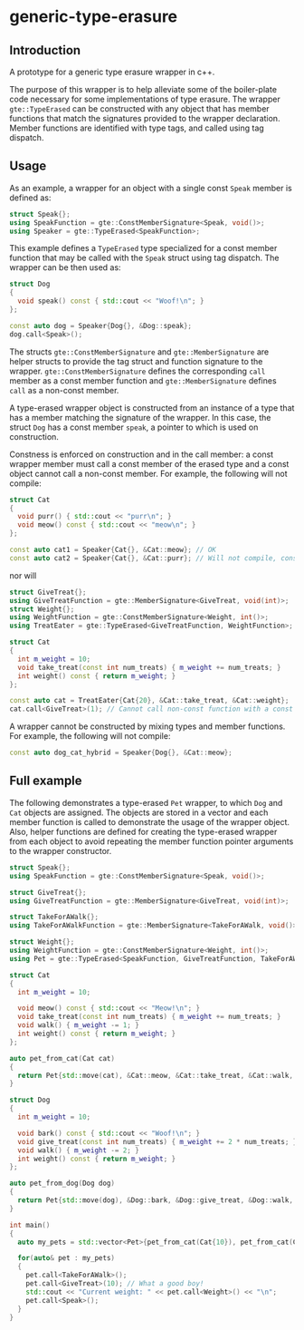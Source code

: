 # generic-type-erasure

## Introduction

A prototype for a generic type erasure wrapper in c++.

The purpose of this wrapper is to help alleviate some of the boiler-plate code necessary for some implementations of type erasure.
The wrapper `gte::TypeErased` can be constructed with any object that has member functions that match the signatures provided to the wrapper declaration.
Member functions are identified with type tags, and called using tag dispatch.

## Usage

As an example, a wrapper for an object with a single const `Speak` member is defined as:

```cpp
struct Speak{};
using SpeakFunction = gte::ConstMemberSignature<Speak, void()>;
using Speaker = gte::TypeErased<SpeakFunction>;
```

This example defines a `TypeErased` type specialized for a const member function that may be called with the `Speak` struct using tag dispatch.
The wrapper can be then used as:

```cpp
struct Dog
{
  void speak() const { std::cout << "Woof!\n"; }
};

const auto dog = Speaker{Dog{}, &Dog::speak};
dog.call<Speak>();
```

The structs `gte::ConstMemberSignature` and `gte::MemberSignature` are helper structs to provide the tag struct and function signature to the wrapper.
`gte::ConstMemberSignature` defines the corresponding `call` member as a const member function and `gte::MemberSignature` defines `call` as a non-const member.

A type-erased wrapper object is constructed from an instance of a type that has a member matching the signature of the wrapper.
In this case, the struct `Dog` has a const member `speak`, a pointer to which is used on construction.

Constness is enforced on construction and in the call member: a const wrapper member must call a const member of the erased type and a const object cannot call a non-const member.
For example, the following will not compile:

```cpp
struct Cat
{
  void purr() { std::cout << "purr\n"; }
  void meow() const { std::cout << "meow\n"; }
};

const auto cat1 = Speaker{Cat{}, &Cat::meow}; // OK
const auto cat2 = Speaker{Cat{}, &Cat::purr}; // Will not compile, constness of member functions does not match
```

nor will

```cpp
struct GiveTreat{};
using GiveTreatFunction = gte::MemberSignature<GiveTreat, void(int)>;
struct Weight{};
using WeightFunction = gte::ConstMemberSignature<Weight, int()>;
using TreatEater = gte::TypeErased<GiveTreatFunction, WeightFunction>;

struct Cat
{
  int m_weight = 10;
  void take_treat(const int num_treats) { m_weight += num_treats; }
  int weight() const { return m_weight; }
};

const auto cat = TreatEater{Cat{20}, &Cat::take_treat, &Cat::weight};
cat.call<GiveTreat>(1); // Cannot call non-const function with a const object
```

A wrapper cannot be constructed by mixing types and member functions.
For example, the following will not compile:

```cpp
const auto dog_cat_hybrid = Speaker{Dog{}, &Cat::meow};
```

## Full example

The following demonstrates a type-erased `Pet` wrapper, to which `Dog` and `Cat` objects are assigned.
The objects are stored in a vector and each member function is called to demonstrate the usage of the wrapper object.
Also, helper functions are defined for creating the type-erased wrapper from each object to avoid repeating the member function pointer arguments to the wrapper constructor.


```cpp
struct Speak{};
using SpeakFunction = gte::ConstMemberSignature<Speak, void()>;

struct GiveTreat{};
using GiveTreatFunction = gte::MemberSignature<GiveTreat, void(int)>;

struct TakeForAWalk{};
using TakeForAWalkFunction = gte::MemberSignature<TakeForAWalk, void()>;

struct Weight{};
using WeightFunction = gte::ConstMemberSignature<Weight, int()>;
using Pet = gte::TypeErased<SpeakFunction, GiveTreatFunction, TakeForAWalkFunction, WeightFunction>;

struct Cat
{
  int m_weight = 10;

  void meow() const { std::cout << "Meow!\n"; }
  void take_treat(const int num_treats) { m_weight += num_treats; }
  void walk() { m_weight -= 1; }
  int weight() const { return m_weight; }
};

auto pet_from_cat(Cat cat)
{
  return Pet{std::move(cat), &Cat::meow, &Cat::take_treat, &Cat::walk, &Cat::weight};
}

struct Dog
{
  int m_weight = 10;

  void bark() const { std::cout << "Woof!\n"; }
  void give_treat(const int num_treats) { m_weight += 2 * num_treats; }
  void walk() { m_weight -= 2; }
  int weight() const { return m_weight; }
};

auto pet_from_dog(Dog dog)
{
  return Pet{std::move(dog), &Dog::bark, &Dog::give_treat, &Dog::walk, &Dog::weight};
}

int main()
{
  auto my_pets = std::vector<Pet>{pet_from_cat(Cat{10}), pet_from_cat(Cat{20}), pet_from_dog(Dog{50})};

  for(auto& pet : my_pets)
  {
    pet.call<TakeForAWalk>();
    pet.call<GiveTreat>(10); // What a good boy!
    std::cout << "Current weight: " << pet.call<Weight>() << "\n";
    pet.call<Speak>();
  }
}

```

